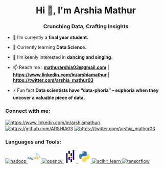 <h1 align="center">Hi 👋, I'm Arshia Mathur</h1>
<h3 align="center">Crunching Data, Crafting Insights</h3>

- 🔭 I’m currently a **final year student.**

- 🌱 Currently learning **Data Science.**

- 👯 I’m keenly interested in **dancing and singing.**

- 📫 Reach me : **mathurarshia03@gmail.com** | **https://www.linkedin.com/in/arshiamathur** | **https://twitter.com/arshia_mathur03**

- ⚡ Fun fact **Data scientists have “data-phoria” – euphoria when they uncover a valuable piece of data.**

<h3 align="left">Connect with me:</h3>
<a href="https://www.linkedin.com/in/arshiamathur/" target="blank"><img align="center" src="https://raw.githubusercontent.com/rahuldkjain/github-profile-readme-generator/master/src/images/icons/Social/linked-in-alt.svg" alt="https://www.linkedin.com/in/arshiamathur/" height="30" width="40" /></a>
<a href="https://github.com/ARSHIA03" target="blank"><img align="center" src="https://img.icons8.com/?size=512&id=n9d0Hm43JCPK&format=png" alt="https://github.com/ARSHIA03" height="30" width="40" /></a>
<a href="https://twitter.com/arshia_mathur03" target="blank"><img align="center" src="https://img.icons8.com/fluency/48/twitter.png" alt="https://twitter.com/arshia_mathur03" height="30" width="40" /></a>

<h3 align="left">Languages and Tools:</h3>
<p align="left"> <a href="https://hadoop.apache.org/" target="_blank" rel="noreferrer"> <img src="https://www.vectorlogo.zone/logos/apache_hadoop/apache_hadoop-icon.svg" alt="hadoop" width="40" height="40"/> </a> <a href="https://www.mysql.com/" target="_blank" rel="noreferrer"> <img src="https://raw.githubusercontent.com/devicons/devicon/master/icons/mysql/mysql-original-wordmark.svg" alt="mysql" width="40" height="40"/> </a> <a href="https://opencv.org/" target="_blank" rel="noreferrer"> <img src="https://www.vectorlogo.zone/logos/opencv/opencv-icon.svg" alt="opencv" width="40" height="40"/> </a> <a href="https://pandas.pydata.org/" target="_blank" rel="noreferrer"> <img src="https://raw.githubusercontent.com/devicons/devicon/2ae2a900d2f041da66e950e4d48052658d850630/icons/pandas/pandas-original.svg" alt="pandas" width="40" height="40"/> </a> <a href="https://www.python.org" target="_blank" rel="noreferrer"> <img src="https://raw.githubusercontent.com/devicons/devicon/master/icons/python/python-original.svg" alt="python" width="40" height="40"/> </a> <a href="https://scikit-learn.org/" target="_blank" rel="noreferrer"> <img src="https://upload.wikimedia.org/wikipedia/commons/0/05/Scikit_learn_logo_small.svg" alt="scikit_learn" width="40" height="40"/> </a>
  </a> </a> <a href="https://www.tensorflow.org" target="_blank" rel="noreferrer"> <img src="https://www.vectorlogo.zone/logos/tensorflow/tensorflow-icon.svg" alt="tensorflow" width="40" height="40"/> </a> </p>

